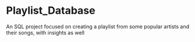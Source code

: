 # Playlist_Database
An SQL project focused on creating a playlist from some popular artists and their songs, with insights as well
